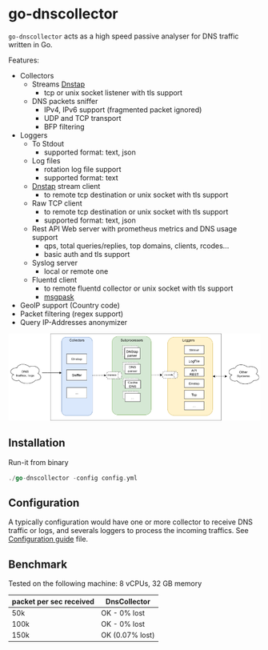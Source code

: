 # go-dnscollector

`go-dnscollector` acts as a high speed passive analyser for DNS traffic written in Go.

Features:
- Collectors 
    - Streams [Dnstap](https://dnstap.info/)
        * tcp or unix socket listener with tls support
    - DNS packets sniffer
        * IPv4, IPv6 support (fragmented packet ignored)
        * UDP and TCP transport
        * BFP filtering
- Loggers
    - To Stdout
        * supported format: text, json
    - Log files
        * rotation log file support
        * supported format: text
    - [Dnstap](https://dnstap.info/) stream client
        * to remote tcp destination or unix socket with tls support
    - Raw TCP client
        * to remote tcp destination or unix socket with tls support
        * supported format: text, json
    - Rest API Web server with prometheus metrics and DNS usage support 
        * qps, total queries/replies, top domains, clients, rcodes...
        * basic auth and tls support
    - Syslog server
        * local or remote one
    - Fluentd client
        * to remote fluentd collector or unix socket with tls support
        * [msgpask](https://msgpack.org/)
- GeoIP support (Country code)
- Packet filtering (regex support)
- Query IP-Addresses anonymizer

![overview](doc/overview.png)

## Installation

Run-it from binary

```go
./go-dnscollector -config config.yml
```

## Configuration

A typically configuration would have one or more collector to receive DNS traffic or logs, and severals loggers to process the 
incoming traffics. See [Configuration guide](doc/configuration.md) file.

## Benchmark

Tested on the following machine: 8 vCPUs, 32 GB memory

| packet per sec received| DnsCollector |
| ---- | ---- | 
| 50k   | OK - 0% lost| 
| 100k   | OK - 0% lost| 
| 150k   | OK (0.07% lost)|